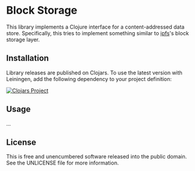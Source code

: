 Block Storage
=============

This library implements a Clojure interface for a content-addressed data store.
Specifically, this tries to implement something similar to
[ipfs](https://github.com/ipfs/ipfs)'s block storage layer.

## Installation

Library releases are published on Clojars. To use the latest version with
Leiningen, add the following dependency to your project definition:

[![Clojars Project](http://clojars.org/mvxcvi/blocks/latest-version.svg)](http://clojars.org/mvxcvi/blocks)

## Usage

...

## License

This is free and unencumbered software released into the public domain.
See the UNLICENSE file for more information.
